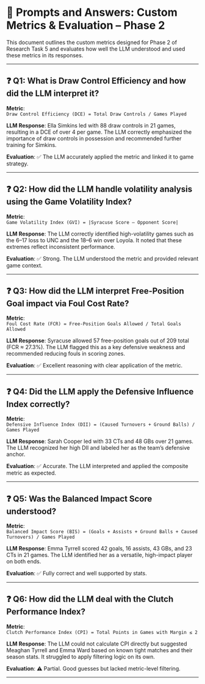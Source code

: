 # 🧠 Prompts and Answers: Custom Metrics & Evaluation – Phase 2

This document outlines the custom metrics designed for Phase 2 of Research Task 5 and evaluates how well the LLM understood and used these metrics in its responses.

---

## ❓ Q1: What is Draw Control Efficiency and how did the LLM interpret it?

**Metric**:  
`Draw Control Efficiency (DCE) = Total Draw Controls / Games Played`

**LLM Response**: Ella Simkins led with 88 draw controls in 21 games, resulting in a DCE of over 4 per game. The LLM correctly emphasized the importance of draw controls in possession and recommended further training for Simkins.

**Evaluation**: ✅ The LLM accurately applied the metric and linked it to game strategy.

---

## ❓ Q2: How did the LLM handle volatility analysis using the Game Volatility Index?

**Metric**:  
`Game Volatility Index (GVI) = |Syracuse Score – Opponent Score|`

**LLM Response**: The LLM correctly identified high-volatility games such as the 6–17 loss to UNC and the 18–6 win over Loyola. It noted that these extremes reflect inconsistent performance.

**Evaluation**: ✅ Strong. The LLM understood the metric and provided relevant game context.

---

## ❓ Q3: How did the LLM interpret Free-Position Goal impact via Foul Cost Rate?

**Metric**:  
`Foul Cost Rate (FCR) = Free-Position Goals Allowed / Total Goals Allowed`

**LLM Response**: Syracuse allowed 57 free-position goals out of 209 total (FCR ≈ 27.3%). The LLM flagged this as a key defensive weakness and recommended reducing fouls in scoring zones.

**Evaluation**: ✅ Excellent reasoning with clear application of the metric.

---

## ❓ Q4: Did the LLM apply the Defensive Influence Index correctly?

**Metric**:  
`Defensive Influence Index (DII) = (Caused Turnovers + Ground Balls) / Games Played`

**LLM Response**: Sarah Cooper led with 33 CTs and 48 GBs over 21 games. The LLM recognized her high DII and labeled her as the team’s defensive anchor.

**Evaluation**: ✅ Accurate. The LLM interpreted and applied the composite metric as expected.

---

## ❓ Q5: Was the Balanced Impact Score understood?

**Metric**:  
`Balanced Impact Score (BIS) = (Goals + Assists + Ground Balls + Caused Turnovers) / Games Played`

**LLM Response**: Emma Tyrrell scored 42 goals, 16 assists, 43 GBs, and 23 CTs in 21 games. The LLM identified her as a versatile, high-impact player on both ends.

**Evaluation**: ✅ Fully correct and well supported by stats.

---

## ❓ Q6: How did the LLM deal with the Clutch Performance Index?

**Metric**:  
`Clutch Performance Index (CPI) = Total Points in Games with Margin ≤ 2`

**LLM Response**: The LLM could not calculate CPI directly but suggested Meaghan Tyrrell and Emma Ward based on known tight matches and their season stats. It struggled to apply filtering logic on its own.

**Evaluation**: ⚠ Partial. Good guesses but lacked metric-level filtering.

---